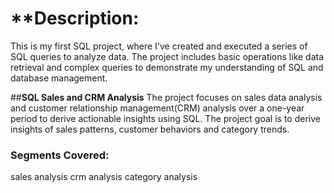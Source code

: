 # **Description:
This is my first SQL project, where I've created and executed a series of SQL queries to analyze data. The project includes basic operations like data retrieval and complex queries to demonstrate my understanding of SQL and database management.


##**SQL Sales and CRM Analysis**
The project focuses on sales data analysis and customer relationship management(CRM) analysis over a one-year period to derive actionable insights using SQL. The project goal is to derive insights of
sales patterns, customer behaviors and category trends.

### **Segments Covered:**
sales analysis
crm analysis
category analysis



